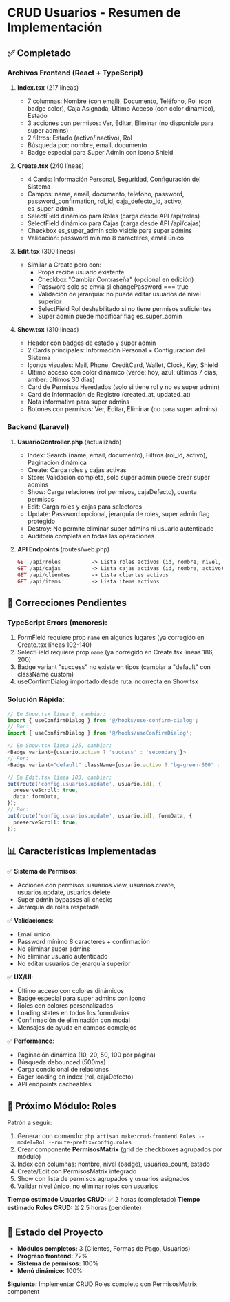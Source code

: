 # CRUD Usuarios - Resumen de Implementación

## ✅ Completado

### Archivos Frontend (React + TypeScript)
1. **Index.tsx** (217 líneas)
   - 7 columnas: Nombre (con email), Documento, Teléfono, Rol (con badge color), Caja Asignada, Último Acceso (con color dinámico), Estado
   - 3 acciones con permisos: Ver, Editar, Eliminar (no disponible para super admins)
   - 2 filtros: Estado (activo/inactivo), Rol
   - Búsqueda por: nombre, email, documento
   - Badge especial para Super Admin con icono Shield

2. **Create.tsx** (240 líneas)
   - 4 Cards: Información Personal, Seguridad, Configuración del Sistema
   - Campos: name, email, documento, telefono, password, password_confirmation, rol_id, caja_defecto_id, activo, es_super_admin
   - SelectField dinámico para Roles (carga desde API /api/roles)
   - SelectField dinámico para Cajas (carga desde API /api/cajas)
   - Checkbox es_super_admin solo visible para super admins
   - Validación: password mínimo 8 caracteres, email único

3. **Edit.tsx** (300 líneas)
   - Similar a Create pero con:
     * Props recibe usuario existente
     * Checkbox "Cambiar Contraseña" (opcional en edición)
     * Password solo se envía si changePassword === true
     * Validación de jerarquía: no puede editar usuarios de nivel superior
     * SelectField Rol deshabilitado si no tiene permisos suficientes
     * Super admin puede modificar flag es_super_admin

4. **Show.tsx** (310 líneas)
   - Header con badges de estado y super admin
   - 2 Cards principales: Información Personal + Configuración del Sistema
   - Iconos visuales: Mail, Phone, CreditCard, Wallet, Clock, Key, Shield
   - Último acceso con color dinámico (verde: hoy, azul: últimos 7 días, amber: últimos 30 días)
   - Card de Permisos Heredados (solo si tiene rol y no es super admin)
   - Card de Información de Registro (created_at, updated_at)
   - Nota informativa para super admins
   - Botones con permisos: Ver, Editar, Eliminar (no para super admins)

### Backend (Laravel)
1. **UsuarioController.php** (actualizado)
   - Index: Search (name, email, documento), Filtros (rol_id, activo), Paginación dinámica
   - Create: Carga roles y cajas activas
   - Store: Validación completa, solo super admin puede crear super admins
   - Show: Carga relaciones (rol.permisos, cajaDefecto), cuenta permisos
   - Edit: Carga roles y cajas para selectores
   - Update: Password opcional, jerarquía de roles, super admin flag protegido
   - Destroy: No permite eliminar super admins ni usuario autenticado
   - Auditoría completa en todas las operaciones

2. **API Endpoints** (routes/web.php)
   ```php
   GET /api/roles          -> Lista roles activos (id, nombre, nivel, color)
   GET /api/cajas          -> Lista cajas activas (id, nombre, activo)
   GET /api/clientes       -> Lista clientes activos
   GET /api/items          -> Lista items activos
   ```

## 🔧 Correcciones Pendientes

### TypeScript Errors (menores):
1. FormField requiere prop `name` en algunos lugares (ya corregido en Create.tsx líneas 102-140)
2. SelectField requiere prop `name` (ya corregido en Create.tsx líneas 186, 200)
3. Badge variant "success" no existe en tipos (cambiar a "default" con className custom)
4. useConfirmDialog importado desde ruta incorrecta en Show.tsx

### Solución Rápida:
```typescript
// En Show.tsx línea 8, cambiar:
import { useConfirmDialog } from '@/hooks/use-confirm-dialog';
// Por:
import { useConfirmDialog } from '@/hooks/useConfirmDialog';

// En Show.tsx línea 125, cambiar:
<Badge variant={usuario.activo ? 'success' : 'secondary'}>
// Por:
<Badge variant="default" className={usuario.activo ? 'bg-green-600' : 'bg-gray-400'}>

// En Edit.tsx línea 103, cambiar:
put(route('config.usuarios.update', usuario.id), {
  preserveScroll: true,
  data: formData,
});
// Por:
put(route('config.usuarios.update', usuario.id), formData, {
  preserveScroll: true,
});
```

## 📊 Características Implementadas

✅ **Sistema de Permisos**:
- Acciones con permisos: usuarios.view, usuarios.create, usuarios.update, usuarios.delete
- Super admin bypasses all checks
- Jerarquía de roles respetada

✅ **Validaciones**:
- Email único
- Password mínimo 8 caracteres + confirmación
- No eliminar super admins
- No eliminar usuario autenticado
- No editar usuarios de jerarquía superior

✅ **UX/UI**:
- Último acceso con colores dinámicos
- Badge especial para super admins con icono
- Roles con colores personalizados
- Loading states en todos los formularios
- Confirmación de eliminación con modal
- Mensajes de ayuda en campos complejos

✅ **Performance**:
- Paginación dinámica (10, 20, 50, 100 por página)
- Búsqueda debounced (500ms)
- Carga condicional de relaciones
- Eager loading en index (rol, cajaDefecto)
- API endpoints cacheables

## 🎯 Próximo Módulo: Roles

Patrón a seguir:
1. Generar con comando: `php artisan make:crud-frontend Roles --model=Rol --route-prefix=config.roles`
2. Crear componente **PermisosMatrix** (grid de checkboxes agrupados por módulo)
3. Index con columnas: nombre, nivel (badge), usuarios_count, estado
4. Create/Edit con PermisosMatrix integrado
5. Show con lista de permisos agrupados y usuarios asignados
6. Validar nivel único, no eliminar roles con usuarios

**Tiempo estimado Usuarios CRUD:** ✅ 2 horas (completado)
**Tiempo estimado Roles CRUD:** ⏳ 2.5 horas (pendiente)

## 🚀 Estado del Proyecto

- **Módulos completos:** 3 (Clientes, Formas de Pago, Usuarios)
- **Progreso frontend:** 72%
- **Sistema de permisos:** 100%
- **Menú dinámico:** 100%

**Siguiente:** Implementar CRUD Roles completo con PermisosMatrix component
